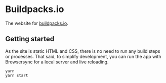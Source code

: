 # Buildpacks.io

The website for [buildpacks.io](buildpacks.io).

## Getting started

As the site is static HTML and CSS, there is no need to run any build steps or processes. That said, to simplify development, you can run the app with Browsersync for a local server and live reloading.

```
yarn
yarn start
```
